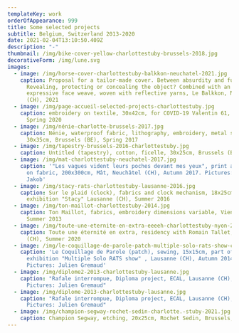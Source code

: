 ```yaml
---
templateKey: work
orderOfAppearance: 999
title: Some selected projects
subtitle: Belgium, Switzerland 2013-2020
date: 2021-02-04T13:10:50.409Z
description: "-"
thumbnail: /img/bike-cover-yellow-charlottestuby-brussels-2018.jpg
decorativeForm: /img/lune.svg
images:
  - image: /img/horse-cover-charlottestuby-balkkon-neuchatel-2021.jpg
    caption: Proposal for a tailor-made cover. Between absurdity and functionality.
      Revealing, protecting or concealing the object? Combined with an
      expressive face weave, woven with reflective yarns, Le Balkkon, Neuchâtel
      (CH), 2021
  - image: /img/page-accueil-selected-projects-charlottestuby.jpg
    caption: embroidery on textile, 30x42cm, for COVID-19 Valentin 61, Brussels,
      Spring 2020
  - image: /img/nénie-charlotte-brussels-2017.jpg
    caption: Nénie, waterproof fabric, lithography, embroidery, metal stick,
      30x35cm, Brussels (BE), Spring 2017
  - image: /img/tapestry-brussels-2016-charlottestuby.jpg
    caption: Untitled (tapestry), cotton, ficelle, 30x25cm, Brussels (BE), Autumn 2016
  - image: /img/mat-charlottestuby-neuchatel-2017.jpg
    caption: '"Les vagues vident leurs poches devant mes yeux", print and embroidery
      on fabric, 200x300cm, Mât, Neuchâtel (CH), Autumn 2017. Pictures: Martin
      Jakob'
  - image: /img/stacy-rats-charlottestuby-lausanne-2016.jpg
    caption: Sur le plaid (clock), fabrics and clock mechanism, 18x25cm, part of the
      exhibition "Stacy" Lausanne (CH), Summer 2016
  - image: /img/ton-maillot-charlottestuby-2014.jpg
    caption: Ton Maillot, fabrics, embroidery dimensions variable, Vienna (AT),
      Summer 2013
  - image: /img/toute-une-eternite-en-extra-eeeeh-charlottestuby-nyon-2020.jpg
    caption: Toute une éternité en extra, residency with Romain Tallet, EEEEH, Nyon
      (CH), Summer 2020
  - image: /img/le-coquillage-de-parole-patch-multiple-solo-rats-show-charlottestuby.jpg
    caption: 'Le Coquillage de Parole (patch), sewing, 15x15cm, part of the
      exhibition "Multiple Solo RATS show" , Lausanne (CH), Autumn 2014.
      Pictures: Julien Gremaud'
  - image: /img/diplome2-2013-charlottestuby-lausanne.jpg
    caption: "Rafale interrompue, Diploma project, ECAL, Lausanne (CH), Spring 2013.
      Pictures: Julien Gremaud"
  - image: /img/diplome-2013-charlottestuby-lausanne.jpg
    caption: "Rafale interrompue, Diploma project, ECAL, Lausanne (CH), Spring 2013.
      Pictures: Julien Gremaud"
  - image: /img/champion-segway-rochet-sedin-charlotte.-stuby-2021.jpg
    caption: Champion Segway, etching, 20x25cm, Rochet Sedin, Brussels, Spring 2021
---
```

